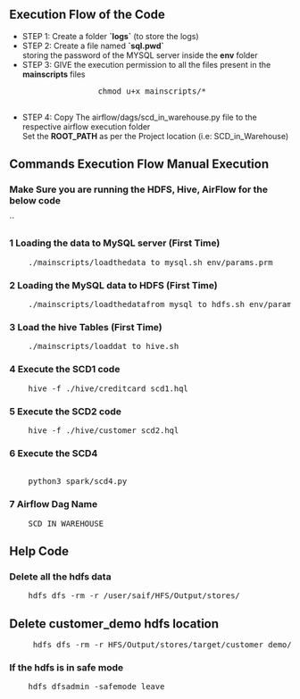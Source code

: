 ## Execution Flow of the Code

<ul>
    <li>
    STEP 1: Create a folder <b>`logs`</b> (to store the logs)
    </li>
    <li>
    STEP 2: Create a file named <b>`sql.pwd`</b> <br>
            storing the password of the MYSQL server inside the <b>env</b> folder             
    </li>
    <li>
    STEP 3: GIVE the execution permission to all the files present in the <b>mainscripts</b> files <br>
            <pre>
                chmod u+x mainscripts/*
            </pre>
    </li>
    <li>
    STEP 4: Copy The airflow/dags/scd_in_warehouse.py file to the respective airflow execution folder <br> Set the <b>ROOT_PATH</b>
    as per the Project location (i.e: SCD_in_Warehouse) 
    </li>
</ul>



## Commands Execution Flow Manual Execution

### Make Sure you are running the HDFS, Hive, AirFlow for the below code
``
### 1 Loading the data to MySQL server (First Time)
<pre>
    ./mainscripts/loadthedata_to_mysql.sh env/params.prm
</pre>

### 2 Loading the  MySQL data to HDFS (First Time)
<pre>
    ./mainscripts/loadthedatafrom_mysql_to_hdfs.sh env/params.prm sqoop_scripts/sqoop_job.sh
</pre>

### 3 Load the hive Tables (First Time)
<pre>
    ./mainscripts/loaddat_to_hive.sh
</pre>

### 4 Execute the SCD1 code
<pre>
    hive -f ./hive/creditcard_scd1.hql 
</pre>

### 5 Execute the SCD2 code
<pre>
    hive -f ./hive/customer_scd2.hql
</pre>

### 6 Execute the SCD4
<pre>   
    python3 spark/scd4.py
</pre>

### 7 Airflow Dag Name 
<pre>
    SCD_IN_WAREHOUSE
</pre>


## Help Code

### Delete all the hdfs data
<pre>
    hdfs dfs -rm -r /user/saif/HFS/Output/stores/
</pre>

## Delete customer_demo hdfs location
<pre>
     hdfs dfs -rm -r HFS/Output/stores/target/customer_demo/*
</pre>

### If the hdfs is in safe mode
<pre>
    hdfs dfsadmin -safemode leave
</pre>






